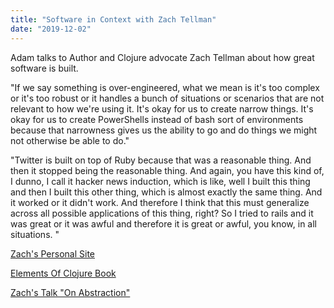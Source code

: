 ```yaml
---
title: "Software in Context with Zach Tellman"
date: "2019-12-02"
---
```


Adam talks to Author and Clojure advocate Zach Tellman about how great software is built.

"If we say something is over-engineered, what we mean is it's too complex or it's too robust or it handles a bunch of situations or scenarios that are not relevant to how we're using it. It's okay for us to create narrow things. It's okay for us to create PowerShells instead of bash sort of environments because that narrowness gives us the ability to go and do things we might not otherwise be able to do."

"Twitter is built on top of Ruby because that was a reasonable thing. And then it stopped being the reasonable thing. And again, you have this kind of, I dunno, I call it hacker news induction, which is like, well I built this thing and then I built this other thing, which is almost exactly the same thing. And it worked or it didn't work. And therefore I think that this must generalize across all possible applications of this thing, right? So I tried to rails and it was great or it was awful and therefore it is great or awful, you know, in all situations. "

[Zach's Personal Site](https://ideolalia.com/)

[Elements Of Clojure Book](https://elementsofclojure.com/)

[Zach's Talk "On Abstraction"](https://www.youtube.com/watch?v=x9pxbnFC4aQ)
